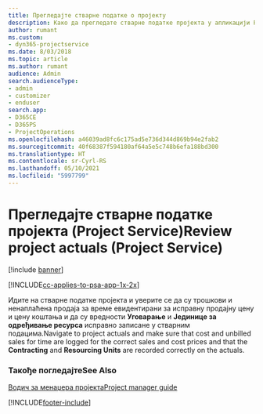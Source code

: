 ```yaml
---
title: Прегледајте стварне податке о пројекту
description: Како да прегледате стварне податке пројекта у апликацији Project Service
author: rumant
ms.custom:
- dyn365-projectservice
ms.date: 8/03/2018
ms.topic: article
ms.author: rumant
audience: Admin
search.audienceType:
- admin
- customizer
- enduser
search.app:
- D365CE
- D365PS
- ProjectOperations
ms.openlocfilehash: a46039ad8fc6c175ad5e736d344d869b94e2fab2
ms.sourcegitcommit: 40f68387f594180af64a5e5c748b6efa188bd300
ms.translationtype: HT
ms.contentlocale: sr-Cyrl-RS
ms.lasthandoff: 05/10/2021
ms.locfileid: "5997799"
---
```

# <a name="review-project-actuals-project-service"></a><span data-ttu-id="a4004-103">Прегледајте стварне податке пројекта (Project Service)</span><span class="sxs-lookup"><span data-stu-id="a4004-103">Review project actuals (Project Service)</span></span>

[!include [banner](../includes/psa-now-project-operations.md)]

[!INCLUDE[cc-applies-to-psa-app-1x-2x](../includes/cc-applies-to-psa-app-1x-2x.md)]

<span data-ttu-id="a4004-104">Идите на стварне податке пројекта и уверите се да су трошкови и ненаплаћена продаја за време евидентирани за исправну продајну цену и цену коштања и да су вредности **Уговарање** и **Јединице за одређивање ресурса** исправно записане у стварним подацима.</span><span class="sxs-lookup"><span data-stu-id="a4004-104">Navigate to project actuals and make sure that cost and unbilled sales for time are logged for the correct sales and cost prices and that the **Contracting** and **Resourcing Units** are recorded correctly on the actuals.</span></span>  
  
### <a name="see-also"></a><span data-ttu-id="a4004-105">Такође погледајте</span><span class="sxs-lookup"><span data-stu-id="a4004-105">See Also</span></span>  
 [<span data-ttu-id="a4004-106">Водич за менаџера пројекта</span><span class="sxs-lookup"><span data-stu-id="a4004-106">Project manager guide</span></span>](../psa/project-manager-guide.md)


[!INCLUDE[footer-include](../includes/footer-banner.md)]